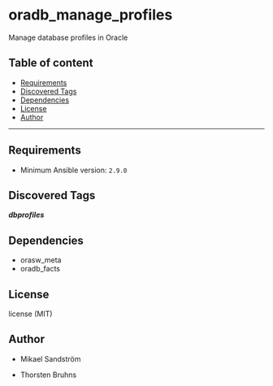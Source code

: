 # oradb_manage_profiles

Manage database profiles in Oracle

## Table of content

- [Requirements](#requirements)
- [Discovered Tags](#discovered-tags)
- [Dependencies](#dependencies)
- [License](#license)
- [Author](#author)

---

## Requirements

- Minimum Ansible version: `2.9.0`


## Discovered Tags

**_dbprofiles_**


## Dependencies

- orasw_meta
- oradb_facts

## License

license (MIT)

## Author

- Mikael Sandström

- Thorsten Bruhns
